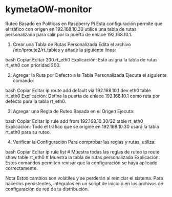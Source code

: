 # kymetaOW-monitor

Ruteo Basado en Políticas en Raspberry Pi
Esta configuración permite que el tráfico con origen en 192.168.10.30 utilice una tabla de rutas personalizada para salir por la puerta de enlace 192.168.10.1.

1. Crear una Tabla de Rutas Personalizada
Edita el archivo /etc/iproute2/rt_tables y añade la siguiente línea:

bash
Copiar
Editar
200 rt_eth0
Explicación: Esto asigna la tabla de rutas rt_eth0 con prioridad 200.

2. Agregar la Ruta por Defecto a la Tabla Personalizada
Ejecuta el siguiente comando:

bash
Copiar
Editar
ip route add default via 192.168.10.1 dev eth0 table rt_eth0
Explicación: Define la puerta de enlace 192.168.10.1 como ruta por defecto para la tabla rt_eth0.

3. Agregar una Regla de Ruteo Basada en el Origen
Ejecuta:

bash
Copiar
Editar
ip rule add from 192.168.10.30/32 table rt_eth0
Explicación: Todo el tráfico que se origine en 192.168.10.30 usará la tabla rt_eth0 para su ruteo.

4. Verificar la Configuración
Para comprobar las reglas y rutas, utiliza:

bash
Copiar
Editar
ip rule list         # Muestra todas las reglas de ruteo
ip route show table rt_eth0   # Muestra la tabla de rutas personalizada
Explicación: Estos comandos permiten revisar que la configuración se haya aplicado correctamente.

Nota
Estos cambios son volátiles y se perderán al reiniciar el sistema. Para hacerlos persistentes, intégralos en un script de inicio o en los archivos de configuración de red de tu distribución.
